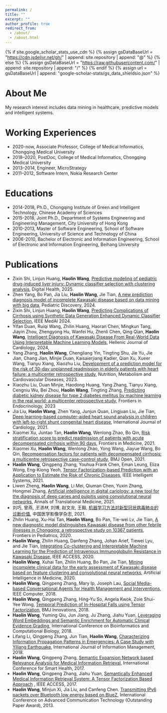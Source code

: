 ```yaml
---
permalink: /
title: ""
excerpt: ""
author_profile: true
redirect_from: 
  - /about/
  - /about.html
---
```


{% if site.google_scholar_stats_use_cdn %}
{% assign gsDataBaseUrl = "https://cdn.jsdelivr.net/gh/" | append: site.repository | append: "@" %}
{% else %}
{% assign gsDataBaseUrl = "https://raw.githubusercontent.com/" | append: site.repository | append: "/" %}
{% endif %}
{% assign url = gsDataBaseUrl | append: "google-scholar-stats/gs_data_shieldsio.json" %}

<span class='anchor' id='about-me'></span>

# About Me
My research interest includes data mining in healthcare, predictive models and intelligent systems. 

# Working Experiences
- 2020-now, Associate Professor, College of Medical Informatics, Chongqing Medical University
- 2018–2020, PostDoc, College of Medical Informatics, Chongqing Medical University
- 2013–2014, Engineer, MicroStrategy
- 2011–2012, Software Intern, Nokia Research Center
  
# Educations
- 2014-2018, Ph.D., Chongqing Institute of Green and Intelligent Technology, Chinese Academy of Sciences
- 2015-2018, Joint Ph.D., Department of Systems Engineering and Engineering Management, City University of Hong Kong
- 2010-2013, Master of Software Engineering, School of Software Engineering, University of Science and Technology of China
- 2006-2010, Bachelor of Electronic and Information Engineering, School of Electronic and Information Engineering, Beihang University
  
# Publications 
- Zixin Shi, Linjun Huang, **Haolin Wang**, [Predictive modeling of pediatric drug-induced liver injury: Dynamic classifier selection with clustering analysis](https://sage.cnpereading.com/paragraph/article/?doi=10.1177%2F20552076251330078), Digital Health, 2025.
- Zhen Yang, Bo Pan, Jia Liu, **Haolin Wang**, Jie Tian, [A new prediction diagnosis model of incomplete Kawasaki disease based on data mining with big data](https://onlinelibrary.wiley.com/doi/full/10.1002/pdi3.2516), Pediatric Discovery, 2024.
- Zixin Shi, Linjun Huang, **Haolin Wang**, [Predicting Complications of Cirrhosis using Synthetic Data Generation Enhanced Dynamic Classifier Selection](https://ieeexplore.ieee.org/document/10803287), IEEE MedAI 2024.
- Yifan Duan, Ruiqi Wang, Zhilin Huang, Haoran Chen, Mingkun Tang, Jiayin Zhou, Zhengyong Hu, Wanfei Hu, Zhenli Chen, Qing Qian, **Haolin Wang**, [Intelligent Diagnosis of Kawasaki Disease From Real-World Data Using Interpretable Machine Learning Models](https://www.sciencedirect.com/science/article/pii/S1109966624001702), Hellenic Journal of Cardiology, 2024, 
- Yang Zhang, **Haolin Wang**, Chengliang Yin, Tingting Shu, Jie Yu, Jie Jian, Chang Jian, Minjie Duan, Kaisaierjiang Kadier, Qian Xu, Xueer Wang, Tianyu Xiang, Xiaozhu Liu, [Development of a prediction model for the risk of 30-day unplanned readmission in elderly patients with heart failure: a multicenter retrospective study](https://www.sciencedirect.com/science/article/pii/S0939475323002338), Nutrition, Metabolism and Cardiovascular Diseases, 2023.
- Xiaozhu Liu, Duan Minjie, Haodong Huang, Yang Zhang, Tianyu Xiang, Cengniu Wu, Bei Zhou, **Haolin Wang**, Tingting Zhang, [Predicting diabetic kidney disease for type 2 diabetes mellitus by machine learning in the real world: a multicenter retrospective study](https://www.ncbi.nlm.nih.gov/pmc/articles/PMC10352831/), Frontiers in Endocrinology, 2023
- Jia Liu, **Haolin Wang**, Zhen Yang, Junjun Quan, Lingjuan Liu, Jie Tian, [Deep learning-based computer-aided heart sound analysis in children with left-to-right shunt congenital heart disease](https://www.internationaljournalofcardiology.com/article/S0167-5273(21)02004-0/fulltext ), International Journal of Cardiology, 2021.
- Xiaomei Xu, Juntao Tan, **Haolin Wang**, Wenlong Zhao, Bo Qin, [Risk stratification score to predict readmission of patients with acute decompensated cirrhosis within 90 days](https://www.frontiersin.org/articles/10.3389/fmed.2021.646875/full), Frontiers in Medicine, 2021.
- Xiaomei Xu, **Haolin Wang**, Wenlong Zhao, Yong Wang, Jiayue Wang, Bo Qin, [Recompensation factors for patients with decompensated cirrhosis: a multicentre retrospective case–control study](https://bmjopen.bmj.com/content/11/6/e043083 ), BMJ Open, 2021.
- **Haolin Wang**, Qingpeng Zhang, Youhua Frank Chen, Eman Leung, Eliza Wong, Eng-Kiong Yeoh, [Tensor Factorization-based Prediction with an Application to Estimate the Risk of Chronic Diseases](https://ieeexplore.ieee.org/document/9395205/ ), IEEE Intelligent Systems, 2021.
- Liwen Zheng, **Haolin Wang**, Li Mei, Qiuman Chen, Yuxin Zhang, Hongmei Zhang, [Artificial intelligence in digital cariology: a new tool for the diagnosis of deep caries and pulpitis using convolutional neural networks](https://atm.amegroups.com/article/view/68260/html), Annals of Translational Medicine, 2021.
- 刘巧, 曾燕, *王浩林*, 刘博, 赵文龙, 王毅, [机器学习方法对新型冠状病毒肺炎的诊断价值](https://zyyz.cbpt.cnki.net/WKA3/WebPublication/paperDigest.aspx?paperID=e7682237-fbeb-4ca7-89c8-ee5358e3fc8a), 中国医学影像学杂志, 2021.
- Zhilin Huang, Xu-Hai Tan, **Haolin Wang**, Bo Pan, Tie-wei Lv, Jie Tian, [A new diagnostic model distinguishes Kawasaki disease from other febrile illnesses in Chongqing: a retrospective study on 10367 patients](https://www.frontiersin.org/articles/10.3389/fped.2020.533759/full), Frontiers in Pediatrics, 2020.
- **Haolin Wang**, Zhilin Huang, Danfeng Zhang, Johan Arief, Tiewei Lyu, and Jie Tian, [Integrating Co-clustering and Interpretable Machine Learning for the Prediction of Intravenous Immunoglobulin Resistance in Kawasaki Disease](https://ieeexplore.ieee.org/document/9097874), IEEE ACCESS, 2020.
- **Haolin Wang**, Xuhai Tan, Zhilin Huang, Bo Pan, Jie Tian, [Mining incomplete clinical data for the early assessment of Kawasaki disease based on feature clustering and convolutional neural networks](https://www.sciencedirect.com/science/article/pii/S0933365719307602), Artificial Intelligence in Medicine, 2020.
- **Haolin Wang**, Qingpeng Zhang, Mary Ip, Joseph Lau, [Social Media-based Conversational Agents for Health Management and Interventions](https://ieeexplore.ieee.org/document/8436412), IEEE Computer, 2018.
- **Haolin Wang**, Qingpeng Zhang, Hing-Yu So, Angela Kwok, Zoie Shui-Yee Wong, [Temporal Prediction of In-Hospital Falls using Tensor Factorization](https://innovations.bmj.com/content/4/2/75), BMJ Innovations, 2018.
- **Haolin Wang**, Yuming Qiu, Jun Jiang, Ju Zhang, Jiahu Yuan, [Leveraging Word Embeddings and Semantic Enrichment for Automatic Clinical Evidence Grading](https://dl.acm.org/doi/abs/10.1145/3194480.3194492), International Conference on Bioinformatics and Computational Biology, 2018.
- Lifang Li, Qingpeng Zhang, Jun Tian, **Haolin Wang**, [Characterizing Information Propagation Patterns in Emergencies: A Case Study with Yiliang Earthquake](https://www.sciencedirect.com/science/article/pii/S0268401217300051), International Journal of Information Management, 2018.
- **Haolin Wang**, Qingpeng Zhang, [Semantic Expansion Network based Relevance Analysis for Medical Information Retrieval](https://link.springer.com/chapter/10.1007/978-3-319-67964-8_27), International Conference for Smart Health, 2017.
- **Haolin Wang**, Qingpeng Zhang, Jiahu Yuan, [Semantically Enhanced Medical Information Retrieval System: A Tensor Factorization Based Approach](https://ieeexplore.ieee.org/document/7912400) , IEEE ACCESS, 2017.
- **Haolin Wang**, Minjun Xi, Jia Liu, and Canfeng Chen. [Transmitting IPv6 packets over Bluetooth low energy based on BlueZ](https://ieeexplore.ieee.org/document/6488142), International Conference on Advanced Communication Technology (Outstanding Paper Award), 2013.

